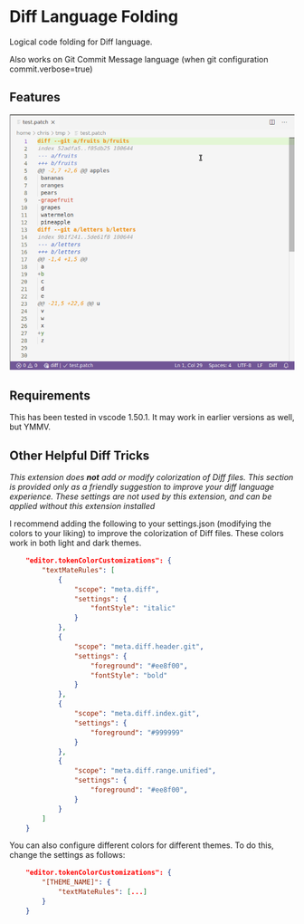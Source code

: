 # Diff Language Folding

Logical code folding for Diff language.  

Also works on Git Commit Message language (when git configuration commit.verbose=true)

## Features

![example](example.png)

## Requirements

This has been tested in vscode 1.50.1.  It may work in earlier versions as well, but YMMV.

## Other Helpful Diff Tricks

*This extension does **not** add or modify colorization of Diff files.  This section is provided only as a friendly suggestion to improve your diff language experience.  These settings are not used by this extension, and can be applied without this extension installed*

I recommend adding the following to your settings.json (modifying the colors to your liking) to improve the colorization of Diff files.  These colors work in both light and dark themes.

```json
    "editor.tokenColorCustomizations": {
        "textMateRules": [
            {
                "scope": "meta.diff",
                "settings": {
                    "fontStyle": "italic"
                }
            },
            {
                "scope": "meta.diff.header.git",
                "settings": {
                    "foreground": "#ee8f00",
                    "fontStyle": "bold"
                }
            },
            {
                "scope": "meta.diff.index.git",
                "settings": {
                    "foreground": "#999999"
                }
            },
            {
                "scope": "meta.diff.range.unified",
                "settings": {
                    "foreground": "#ee8f00",
                }
            }
        ]
    }
```

You can also configure different colors for different themes.  To do this, change the settings as follows:

```json
    "editor.tokenColorCustomizations": {
        "[THEME_NAME]": {
            "textMateRules": [...]
        }
    }
```
